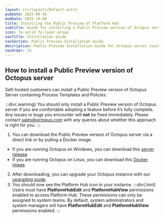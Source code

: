 ```yaml
---
layout: src/layouts/Default.astro
pubDate: 2025-09-30
modDate: 2025-10-08
title: Installing the Public Preview of Platform Hub
subtitle: Guide for installing a Public Preview version of Octopus server
icon: fa-solid fa-layer-group
navTitle: Installation Guide
navSection: Public Preview Installation Guide
description: Public Preview Installation Guide for Octopus server customers
navOrder: 33
---
```


## How to install a Public Preview version of Octopus server

Self-hosted customers can install a Public Preview version of Octopus Server containing Process Templates and Policies.

:::div{.warning}
You should only install a Public Preview version of Octopus server if you are comfortable adopting a feature before it’s fully complete. Any issues or bugs you encounter will **not** be fixed immediately. Please contact <sales@octopus.com> with any queries about whether this approach is right for you.
:::
1. You can download the Public Preview version of Octopus server via a direct link or by pulling a Docker image.
- If you are running Octopus on Windows, you can download this [server release](https://g.octopushq.com/platform-hub-preview-download).
- If you are running Octopus on Linux, you can download this [Docker image](https://g.octopushq.com/platform-hub-preview-dockerhub-download).

2. After downloading, you can upgrade your Octopus instance with our [upgrading guide](/docs/administration/upgrading).
3. You should now see the Platform Hub icon in your instance.
:::div{.hint}
Users must have **PlatformHubEdit** and **PlatformHubView** permissions enabled to access Platform Hub. These permissions can only be assigned to system teams. By default, system administrators and system managers will have **PlatformHubEdit** and **PlatformHubView** permissions enabled.
:::
